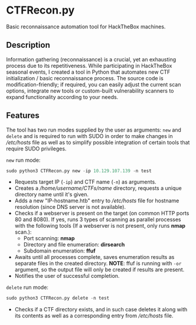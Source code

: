 # CTFRecon.py
 Basic reconnaissance automation tool for HackTheBox machines.

## Description

 Information gathering (reconnaissance) is a crucial, yet an exhausting process due to its repetitiveness. While participating in HackTheBox seasonal events, I created a tool in Python that automates new CTF initialization / basic reconnaissance process. The source code is modification-friendly; if required, you can easily adjust the current scan options, integrate new tools or custom-built vulnerability scanners to expand functionality according to your needs.

## Features

 The tool has two run modes supplied by the user as arguments: `new` and `delete` and is required to run with SUDO in order to make changes in */etc/hosts* file as well as to simplify possible integration of certain tools that require SUDO privileges.

 `new` run mode:

 ```python
 sudo python3 CTFRecon.py new -ip 10.129.107.139 -n test
 ```
 * Requests target IP (`-ip`) and CTF name (`-n`) as arguments.
 * Creates a */home/username/CTFs/name* directory, requests a unique directory name until it's given.
 * Adds a new "IP-hostname.htb" entry to */etc/hosts* file for hostname resolution (since DNS server is not available).
 * Checks if a webserver is present on the target (on common HTTP ports 80 and 8080). If yes, runs 3 types of scanning as parallel processes with the following tools (If a webserver is not present, only runs **nmap** scan.):
   * Port scanning: **nmap**
   * Directory and file enumeration: **dirsearch**
   * Subdomain enumeration: **ffuf**
 * Awaits until all processes complete, saves enumeration results as separate files in the created directory.
 **NOTE**: ffuf is running with `-or` argument, so the output file will only be created if results are present.
 * Notifies the user of successful completion.

 `delete` run mode:
 ```python
 sudo python3 CTFRecon.py delete -n test
 ```

 * Checks if a CTF directory exists, and in such case deletes it along with its contents as well as a corresponding entry from */etc/hosts* file.
